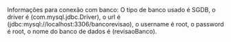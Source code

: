 Informações para conexão com banco:
O tipo de banco usado é SGDB, o driver é (com.mysql.jdbc.Driver), o url é (jdbc:mysql://localhost:3306/bancorevisao), o username é root,
o password é root, o nome do banco de dados é (revisaoBanco).
